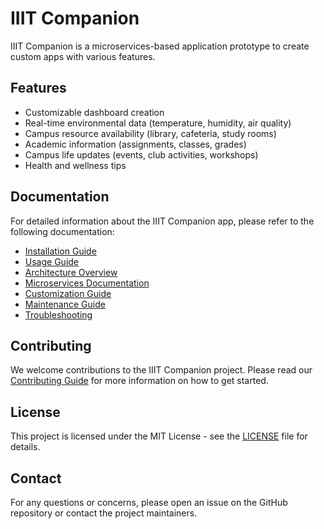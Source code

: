 # IIIT Companion

IIIT Companion is a microservices-based application prototype to create custom apps with various features.

## Features

- Customizable dashboard creation
- Real-time environmental data (temperature, humidity, air quality)
- Campus resource availability (library, cafeteria, study rooms)
- Academic information (assignments, classes, grades)
- Campus life updates (events, club activities, workshops)
- Health and wellness tips

## Documentation

For detailed information about the IIIT Companion app, please refer to the following documentation:

- [Installation Guide](docs/INSTALLATION.md)
- [Usage Guide](docs/USAGE.md)
- [Architecture Overview](docs/ARCHITECTURE.md)
- [Microservices Documentation](docs/MICROSERVICES.md)
- [Customization Guide](docs/CUSTOMIZATION.md)
- [Maintenance Guide](docs/MAINTENANCE.md)
- [Troubleshooting](docs/TROUBLESHOOTING.md)

## Contributing

We welcome contributions to the IIIT Companion project. Please read our [Contributing Guide](CONTRIBUTING.md) for more information on how to get started.

## License

This project is licensed under the MIT License - see the [LICENSE](LICENSE) file for details.

## Contact

For any questions or concerns, please open an issue on the GitHub repository or contact the project maintainers.
